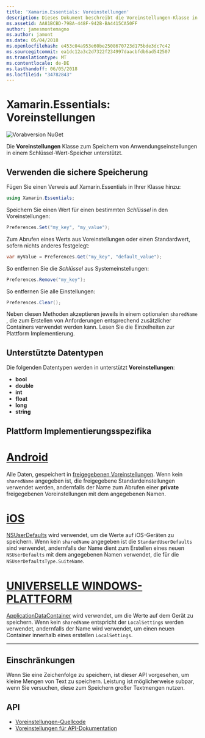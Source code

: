 ```yaml
---
title: 'Xamarin.Essentials: Voreinstellungen'
description: Dieses Dokument beschreibt die Voreinstellungen-Klasse in Xamarin.Essentials, die Anwendungseinstellungen in einem Schlüssel-Wert-Speicher speichert. Er erläutert, wie die Klasse und die Arten von Daten, die gespeichert werden können.
ms.assetid: AA81BCBD-79BA-448F-942B-BA4415CA50FF
author: jamesmontemagno
ms.author: jamont
ms.date: 05/04/2018
ms.openlocfilehash: e453c04a953e60be2508670723d175bde3dc7c42
ms.sourcegitcommit: ea1dc12a3c2d7322f234997daacbfdb6ad542507
ms.translationtype: MT
ms.contentlocale: de-DE
ms.lasthandoff: 06/05/2018
ms.locfileid: "34782843"
---
```

# <a name="xamarinessentials-preferences"></a>Xamarin.Essentials: Voreinstellungen

![Vorabversion NuGet](~/media/shared/pre-release.png)

Die **Voreinstellungen** Klasse zum Speichern von Anwendungseinstellungen in einem Schlüssel-Wert-Speicher unterstützt.

## <a name="using-secure-storage"></a>Verwenden die sichere Speicherung

Fügen Sie einen Verweis auf Xamarin.Essentials in Ihrer Klasse hinzu:

```csharp
using Xamarin.Essentials;
```

Speichern Sie einen Wert für einen bestimmten _Schlüssel_ in den Voreinstellungen:

```csharp
Preferences.Set("my_key", "my_value");
```

Zum Abrufen eines Werts aus Voreinstellungen oder einen Standardwert, sofern nichts anderes festgelegt:

```csharp
var myValue = Preferences.Get("my_key", "default_value");
```

So entfernen Sie die _Schlüssel_ aus Systemeinstellungen:

```csharp
Preferences.Remove("my_key");
```

So entfernen Sie alle Einstellungen:

```csharp
Preferences.Clear();
```

Neben diesen Methoden akzeptieren jeweils in einem optionalen `sharedName` , die zum Erstellen von Anforderungen entsprechend zusätzlicher Containers verwendet werden kann. Lesen Sie die Einzelheiten zur Plattform Implementierung.

## <a name="supported-data-types"></a>Unterstützte Datentypen

Die folgenden Datentypen werden in unterstützt **Voreinstellungen**:

- **bool**
- **double**
- **int**
- **float**
- **long**
- **string**

## <a name="platform-implementation-specifics"></a>Plattform Implementierungsspezifika

# <a name="androidtabandroid"></a>[Android](#tab/android)

Alle Daten, gespeichert in [freigegebenen Voreinstellungen](https://developer.android.com/training/data-storage/shared-preferences.html). Wenn kein `sharedName` angegeben ist, die freigegebene Standardeinstellungen verwendet werden, andernfalls der Name zum Abrufen einer **private** freigegebenen Voreinstellungen mit dem angegebenen Namen.

# <a name="iostabios"></a>[iOS](#tab/ios)

[NSUserDefaults](https://docs.microsoft.com/en-us/xamarin/ios/app-fundamentals/user-defaults) wird verwendet, um die Werte auf iOS-Geräten zu speichern. Wenn kein `sharedName` angegeben ist die `StandardUserDefaults` sind verwendet, andernfalls der Name dient zum Erstellen eines neuen `NSUserDefaults` mit dem angegebenen Namen verwendet, die für die `NSUserDefaultsType.SuiteName`.

# <a name="uwptabuwp"></a>[UNIVERSELLE WINDOWS-PLATTFORM](#tab/uwp)

[ApplicationDataContainer](https://docs.microsoft.com/en-us/uwp/api/windows.storage.applicationdatacontainer) wird verwendet, um die Werte auf dem Gerät zu speichern. Wenn kein `sharedName` entspricht der `LocalSettings` werden verwendet, andernfalls der Name wird verwendet, um einen neuen Container innerhalb eines erstellen `LocalSettings`.

--------------

## <a name="limitations"></a>Einschränkungen

Wenn Sie eine Zeichenfolge zu speichern, ist dieser API vorgesehen, um kleine Mengen von Text zu speichern.  Leistung ist möglicherweise subpar, wenn Sie versuchen, diese zum Speichern großer Textmengen nutzen.

## <a name="api"></a>API

- [Voreinstellungen-Quellcode](https://github.com/xamarin/Essentials/tree/master/Xamarin.Essentials/Preferences)
- [Voreinstellungen für API-Dokumentation](xref:Xamarin.Essentials.Preferences)

